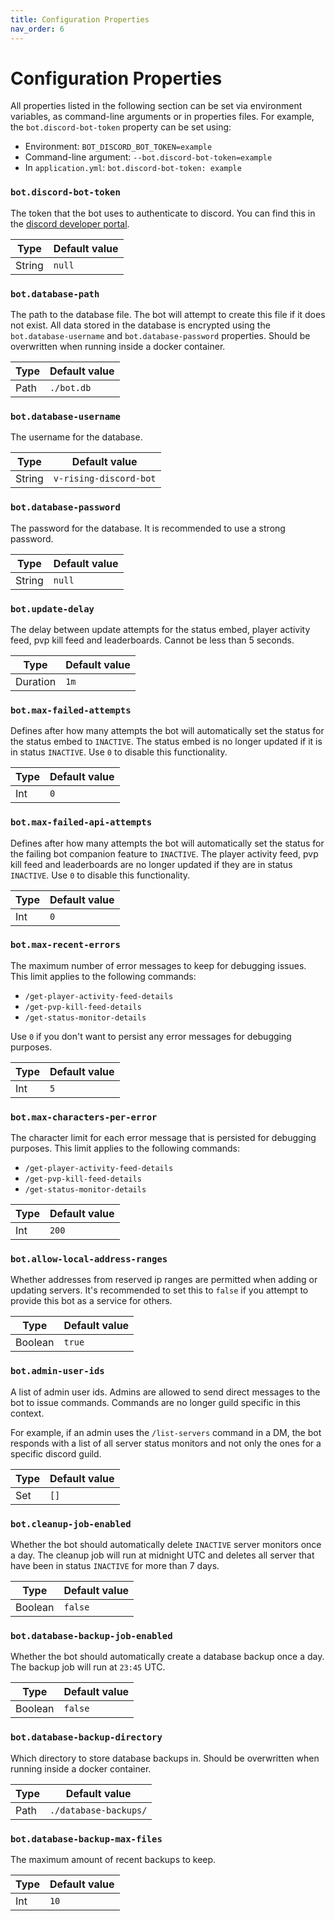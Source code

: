 ```yaml
---
title: Configuration Properties
nav_order: 6
---
```


# Configuration Properties

All properties listed in the following section can be set via environment variables, as command-line arguments or in properties files.
For example, the `bot.discord-bot-token` property can be set using:

* Environment: `BOT_DISCORD_BOT_TOKEN=example`
* Command-line argument: `--bot.discord-bot-token=example`
* In `application.yml`: `bot.discord-bot-token: example`

### `bot.discord-bot-token`

The token that the bot uses to authenticate to discord.
You can find this in the [discord developer portal](https://discord.com/developers/applications).

<div class="inline-table">

| Type   | Default value |
|--------|---------------|
| String | `null`        |

</div>

### `bot.database-path`

The path to the database file. The bot will attempt to create this file if it does not exist.
All data stored in the database is encrypted using the `bot.database-username` and `bot.database-password` properties.
Should be overwritten when running inside a docker container.

<div class="inline-table">

| Type | Default value |
|------|---------------|
| Path | `./bot.db`    |

</div>

### `bot.database-username`

The username for the database.

<div class="inline-table">

| Type   | Default value          |
|--------|------------------------|
| String | `v-rising-discord-bot` |

</div>

### `bot.database-password`

The password for the database. It is recommended to use a strong password.

<div class="inline-table">

| Type   | Default value |
|--------|---------------|
| String | `null`        |

</div>

### `bot.update-delay`

The delay between update attempts for the status embed, player activity feed, pvp kill feed and leaderboards.
Cannot be less than 5 seconds.

<div class="inline-table">

| Type     | Default value |
|----------|---------------|
| Duration | `1m`          |

</div>

### `bot.max-failed-attempts`

Defines after how many attempts the bot will automatically set the status for the status embed to `INACTIVE`.
The status embed is no longer updated if it is in status `INACTIVE`.
Use `0` to disable this functionality.

<div class="inline-table">

| Type | Default value |
|------|---------------|
| Int  | `0`           |

</div>

### `bot.max-failed-api-attempts`

Defines after how many attempts the bot will automatically set the status for the failing bot companion feature to `INACTIVE`.
The player activity feed, pvp kill feed and leaderboards are no longer updated if they are in status `INACTIVE`.
Use `0` to disable this functionality.

<div class="inline-table">

| Type | Default value |
|------|---------------|
| Int  | `0`           |

</div>

### `bot.max-recent-errors`

The maximum number of error messages to keep for debugging issues.
This limit applies to the following commands:

* `/get-player-activity-feed-details`
* `/get-pvp-kill-feed-details`
* `/get-status-monitor-details`

Use `0` if you don't want to persist any error messages for debugging purposes.

<div class="inline-table">

| Type | Default value |
|------|---------------|
| Int  | `5`           |

</div>

### `bot.max-characters-per-error`

The character limit for each error message that is persisted for debugging purposes.
This limit applies to the following commands:

* `/get-player-activity-feed-details`
* `/get-pvp-kill-feed-details`
* `/get-status-monitor-details`

<div class="inline-table">

| Type | Default value |
|------|---------------|
| Int  | `200`         |

</div>

### `bot.allow-local-address-ranges`

Whether addresses from reserved ip ranges are permitted when adding or updating servers.
It's recommended to set this to `false` if you attempt to provide this bot as a service for others.

<div class="inline-table">

| Type    | Default value |
|---------|---------------|
| Boolean | `true`        |

</div>

### `bot.admin-user-ids`

A list of admin user ids.
Admins are allowed to send direct messages to the bot to issue commands.
Commands are no longer guild specific in this context.

For example, if an admin uses the `/list-servers` command in a DM, the bot responds
with a list of all server status monitors and not only the ones for a specific discord guild.

<div class="inline-table">

| Type        | Default value |
|-------------|---------------|
| Set<String> | `[]`          |

</div>

### `bot.cleanup-job-enabled`

Whether the bot should automatically delete `INACTIVE` server monitors once a day.
The cleanup job will run at midnight UTC and deletes all server that have been in status `INACTIVE` for more than 7 days.

<div class="inline-table">

| Type    | Default value |
|---------|---------------|
| Boolean | `false`       |

</div>

### `bot.database-backup-job-enabled`

Whether the bot should automatically create a database backup once a day.
The backup job will run at `23:45` UTC.

<div class="inline-table">

| Type    | Default value |
|---------|---------------|
| Boolean | `false`       |

</div>

### `bot.database-backup-directory`

Which directory to store database backups in.
Should be overwritten when running inside a docker container.

<div class="inline-table">

| Type | Default value         |
|------|-----------------------|
| Path | `./database-backups/` |

</div>

### `bot.database-backup-max-files`

The maximum amount of recent backups to keep.

<div class="inline-table">

| Type | Default value |
|------|---------------|
| Int  | `10`          |

</div>

